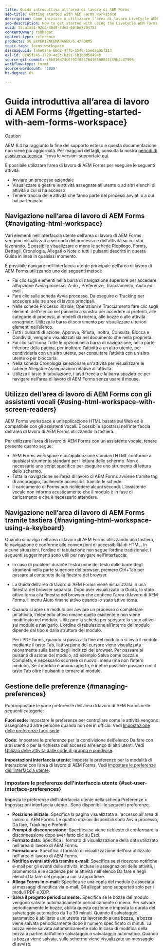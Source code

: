 ```yaml
---
title: Guida introduttiva all’area di lavoro di AEM Forms
seo-title: Getting started with AEM Forms workspace
description: Come iniziare a utilizzare l’area di lavoro LiveCycle AEM Forms per gestire i processi di automazione aziendale.
seo-description: How to get started with using the LiveCycle AEM Forms workspace to manage your business automation processes.
uuid: 35ca1a51-92c3-40d8-8de3-604be8704752
contentOwner: robhagat
content-type: reference
products: SG_EXPERIENCEMANAGER/6.4/FORMS
topic-tags: forms-workspace
discoiquuid: fa6e0246-6bd2-4ffb-b54c-15eda605f213
exl-id: 8c45f145-1729-4e5c-b391-6b1bbd50494b
source-git-commit: c5b816d74c6f02f85476d16868844f39b4c47996
workflow-type: tm+mt
source-wordcount: '1029'
ht-degree: 0%

---
```


# Guida introduttiva all’area di lavoro di AEM Forms {#getting-started-with-aem-forms-workspace}

>[!CAUTION]
>
>AEM 6.4 ha raggiunto la fine del supporto esteso e questa documentazione non viene più aggiornata. Per maggiori dettagli, consulta la nostra [periodi di assistenza tecnica](https://helpx.adobe.com/it/support/programs/eol-matrix.html). Trova le versioni supportate [qui](https://experienceleague.adobe.com/docs/).

È possibile utilizzare l’area di lavoro di AEM Forms per eseguire le seguenti attività:

* Avviare un processo aziendale
* Visualizzare e gestire le attività assegnate all&#39;utente o ad altri elenchi di attività a cui si ha accesso
* Tenere traccia delle attività che fanno parte dei processi avviati o a cui hai partecipato

## Navigazione nell’area di lavoro di AEM Forms {#navigating-html-workspace}

Vari elementi nell’interfaccia utente dell’area di lavoro di AEM Forms vengono visualizzati a seconda del processo e dell’attività su cui stai lavorando. È possibile visualizzare o meno le schede Riepilogo, Forms, Dettagli, Cronologia, Allegati o Note o tutti i pulsanti descritti in questa Guida in linea in qualsiasi momento.

È possibile navigare nell’interfaccia utente principale dell’area di lavoro di AEM Forms utilizzando uno dei seguenti metodi:

* Fai clic sugli elementi nella barra di navigazione superiore per accedere all’opzione Avvia processo, A-do , Preferenze, Tracciamento, Aiuto ed esci .
* Fare clic sulla scheda Avvia processo, Da eseguire o Tracking per accedere alle tre aree di lavoro principali.
* Nelle schede Processo iniziale, Operazioni e Tracciamento fare clic sugli elementi dell&#39;elenco nel pannello a sinistra per accedere ai preferiti, alle categorie di processi, ai modelli di ricerca, alle bozze o alle attività assegnate. Utilizza la barra di scorrimento per visualizzare ulteriori elementi nell’elenco.
* Tutti i pulsanti di azione, Approva, Rifiuta, Inoltra, Consulta, Blocca e Condividi, vengono visualizzati sia nel documento che nella proprietà.
* Fai clic sull’icona Tutte le opzioni nella barra di navigazione, nella parte inferiore della pagina, per inoltrare l’attività a un altro utente, per condividerla con un altro utente, per consultare l’attività con un altro utente o per bloccarla.
* Nella scheda Cronologia selezionare un&#39;attività per visualizzare le schede Allegati e Assegnazioni relative all&#39;attività.
* Utilizza il tasto di tabulazione, i tasti freccia e la barra spaziatrice per navigare nell’area di lavoro di AEM Forms senza usare il mouse.

## Utilizzo dell’area di lavoro di AEM Forms con gli assistenti vocali {#using-html-workspace-with-screen-readers}

AEM Forms workspace è un’applicazione HTML basata sul Web ed è compatibile con gli assistenti vocali. È possibile spostarsi nell’interfaccia dell’area di lavoro di AEM Forms utilizzando la tastiera.

Per utilizzare l’area di lavoro di AEM Forms con un assistente vocale, tenere presente quanto segue:

* AEM Forms workspace è un’applicazione standard HTML conforme a qualsiasi strumento standard per l’lettura dello schermo. Non è necessario uno script specifico per eseguire uno strumento di lettura dello schermo.
* Tutta la navigazione nell’area di lavoro di AEM Forms avviene tramite tag di ancoraggio, facilmente accessibili tramite le schede.
* Il caricamento di Forms può richiedere alcuni secondi. L’assistente vocale non informa acusticamente che il modulo è in fase di caricamento e che è necessario attendere.

## Navigazione nell’area di lavoro di AEM Forms tramite tastiera {#navigating-html-workspace-using-a-keyboard}

Quando si naviga nell’area di lavoro di AEM Forms utilizzando una tastiera, la navigazione è conforme alle convenzioni di accessibilità di HTML. In alcune situazioni, l’ordine di tabulazione non segue l’ordine tradizionale. I seguenti suggerimenti sono utili per navigare nell’interfaccia:

* In caso di problemi durante l’estrazione del testo dalle barre degli strumenti nella parte superiore del browser, premere Ctrl+Tab per passare al contenuto della finestra del browser.
* La Guida dell’area di lavoro di AEM Forms viene visualizzata in una finestra del browser separata. Dopo aver visualizzato la Guida, lo stato attivo torna alla finestra del browser che contiene l&#39;area di lavoro di AEM Forms. Il menu Aiuto rimane attivo quando lo stato attivo torna.
* Quando si apre un modulo per avviare un processo o completare un&#39;attività, l&#39;elemento attivo rimane quello esistente e non viene modificato nel modulo. Utilizzare la scheda per spostare lo stato attivo sul modulo e navigarlo. L’ordine di tabulazione all’interno del modulo dipende dal tipo e dalla struttura del modulo.

   Per i PDF forms, quando si passa alla fine del modulo o si invia il modulo mediante il tasto Tab, l’attivazione del cursore viene visualizzata nuovamente sulla barra degli indirizzi del browser. Per passare ai pulsanti di azione del modulo, ad esempio Salva come bozza e Completa, è necessario scorrere di nuovo i menu (ma non l’intero modulo). Se il modulo è ancora aperto, è inoltre possibile passare con il tasto Tab oltre i pulsanti e tornare al modulo.

## Gestione delle preferenze {#managing-preferences}

Puoi impostare le varie preferenze dell’area di lavoro di AEM Forms nelle seguenti categorie:

**Fuori sede:** Impostare le preferenze per controllare come le attività vengono assegnate ad altre persone quando non sei in ufficio. Vedi [Impostazione delle preferenze fuori sede](/help/forms/using/todo-lists.md#setting-out-of-office-preferences).

**Code:** Impostare le preferenze per la condivisione dell&#39;elenco Da fare con altri utenti o per la richiesta dell&#39;accesso all&#39;elenco di altri utenti. Vedi [Utilizzo delle attività dalle code di gruppo e condivise](/help/forms/using/todo-lists.md#working-with-tasks-from-group-and-shared-queues).

**Impostazioni interfaccia utente:** Imposta le preferenze per la modalità di interazione con l’area di lavoro di AEM Forms. Vedi [Impostare le preferenze dell&#39;interfaccia utente](#set-user-interface-preferences).

### Impostare le preferenze dell&#39;interfaccia utente {#set-user-interface-preferences}

Imposta le preferenze dell’interfaccia utente nella scheda Preferenze > Impostazioni interfaccia utente . Sono disponibili le seguenti preferenze.

* **Posizione iniziale:** Specifica la pagina visualizzata all&#39;accesso all&#39;area di lavoro di AEM Forms. Le quattro opzioni disponibili sono Avvia processo, Da fare, Tracking e Preferiti.
* **Prompt di disconnessione:** Specifica se viene richiesto di confermare la disconnessione dopo aver fatto clic su Esci.
* **Formato data:** Specifica il formato di visualizzazione della data utilizzato nell&#39;area di lavoro di AEM Forms.
* **Formato ora**: Specifica il formato di visualizzazione dell&#39;ora utilizzato nell&#39;area di lavoro di AEM Forms.
* **Notifica eventi attività tramite e-mail:** Specifica se si ricevono notifiche e-mail per gli eventi delle attività, incluse le assegnazioni delle attività, i promemoria e le scadenze per le attività nell&#39;elenco Da fare e negli elenchi Da fare del gruppo a cui si appartiene.
* **Allega Forms in e-mail:** Specifica se una copia del modulo è associata ai messaggi di notifica via e-mail. Gli allegati sono supportati solo per i moduli PDF e XDP.
* **Salva il progetto periodicamente:** Specifica se le bozze del modulo vengono salvate automaticamente periodicamente o meno. Per salvare periodicamente le bozze, abilita questa opzione e imposta la durata del salvataggio automatico da 1 a 30 minuti. Quando il salvataggio automatico è abilitato e un utente sta lavorando a una bozza, la bozza viene salvata periodicamente dopo il numero specificato di minuti. La bozza viene salvata automaticamente solo in caso di modifica della bozza a partire dall’ultimo salvataggio o salvataggio automatico. Quando la bozza viene salvata, sullo schermo viene visualizzato un messaggio di avviso.
